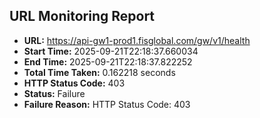 ## URL Monitoring Report

- **URL:** https://api-gw1-prod1.fisglobal.com/gw/v1/health
- **Start Time:** 2025-09-21T22:18:37.660034
- **End Time:** 2025-09-21T22:18:37.822252
- **Total Time Taken:** 0.162218 seconds
- **HTTP Status Code:** 403
- **Status:** Failure
- **Failure Reason:** HTTP Status Code: 403

